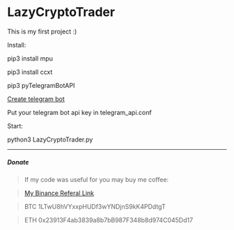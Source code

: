 # LazyCryptoTrader

This is my first project :)

Install:

pip3 install mpu

pip3 install ccxt

pip3 pyTelegramBotAPI

[Create telegram bot](https://core.telegram.org/bots#3-how-do-i-create-a-bot)

Put your telegram bot api key in telegram_api.conf 

Start:

python3 LazyCryptoTrader.py


---

##### Donate

> If my code was useful for you may buy me coffee:

> [My Binance Referal Link](https://www.binance.com/en/register?ref=35560900)

> BTC 1LTwU8hVYxxpHUDf3wYNDjnS9kK4PDdtgT

> ETH 0x23913F4ab3839a8b7bB987F348b8d974C045Dd17
